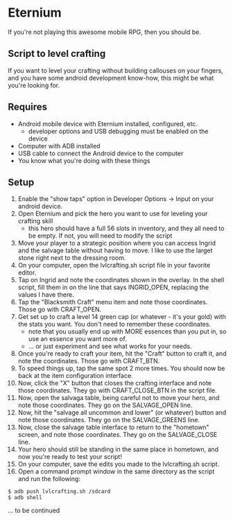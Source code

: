 # Eternium

If you're not playing this awesome mobile RPG, then you should be.

## Script to level crafting

If you want to level your crafting without building callouses on your fingers, and you have some android development know-how,
this might be what you're looking for.

## Requires

* Android mobile device with Eternium installed, configured, etc.
    * developer options and USB debugging must be enabled on the device
* Computer with ADB installed
* USB cable to connect the Android device to the computer
* You know what you're doing with these things

## Setup

1. Enable the "show taps" option in Developer Options -> Input on your android device.
2. Open Eternium and pick the hero you want to use for leveling your crafting skill
    * this hero should have a full 56 slots in inventory, and they all need to be empty. If not, you will need to modify the script
3. Move your player to a strategic position where you can access Ingrid and the salvage table without having to move. I like
to use the larget stone right next to the dressing room.
4. On your computer, open the lvlcrafting.sh script file in your favorite editor.
5. Tap on Ingrid and note the coordinates shown in the overlay. In the shell script, fill them in on the line that says INGRID_OPEN, replacing the values I have there.
6. Tap the "Blacksmith Craft" menu item and note those coordinates. Those go with CRAFT_OPEN.
7. Get set up to craft a level 14 green cap (or whatever - it's your gold) with the stats you want. You don't need to remember these coordinates.
    * note that you usually end up with MORE essences than you put in, so use an essence you want more of.
    * ... or just experiment and see what works for your needs.
8. Once you're ready to craft your item, hit the "Craft" button to craft it, and note the coordinates. Those go with CRAFT_BTN.
9. To speed things up, tap the same spot 2 more times. You should now be back at the item configuration interface.
10. Now, click the "X" button that closes the crafting interface and note those coordinates. They go with CRAFT_CLOSE_BTN in the script file.
11. Now, open the salvaga table, being careful not to move your hero, and note those coordinates. They go on the SALVAGE_OPEN line.
12. Now, hit the "salvage all uncommon and lower" (or whatever) button and note those coordinates. They go on the SALVAGE_GREENS line.
13. Now, close the salvage table interface to return to the "hometown" screen, and note those coordinates. They go on the SALVAGE_CLOSE line.
14. Your hero should still be standing in the same place in hometown, and now you're ready to test your script!
15. On your computer, save the edits you made to the lvlcrafting.sh script.
16. Open a command prompt window in the same directory as the script and run the following:
```
$ adb push lvlcrafting.sh /sdcard
$ adb shell
```

... to be continued
